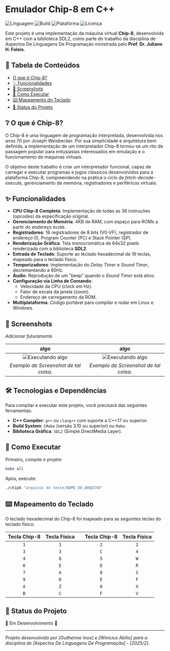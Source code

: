 # Emulador Chip-8 em C++

![Linguagem](https://img.shields.io/badge/linguagem-C%2B%2B-blue.svg)
![Build](https://img.shields.io/badge/build-CMake%20%7C%20Make-brightgreen.svg)
![Plataforma](https://img.shields.io/badge/plataforma-Linux%20%7C%20Windows-orange.svg)
![Licença](https://img.shields.io/badge/licen%C3%A7a-MIT-lightgrey.svg)

Este projeto é uma implementação da máquina virtual **Chip-8**, desenvolvida em C++ com a biblioteca SDL2, como parte do trabalho da disciplina de Aspectos De Linguagens De Programação  ministrada pelo **Prof. Dr. Juliano H. Foleis**.

## 📖 Tabela de Conteúdos

- [O que é Chip-8?](#-o-que-é-chip-8)
- [✨ Funcionalidades](#-funcionalidades)
- [📸 Screenshots](#-screenshots)
- [🚀 Como Executar](#-como-executar)
- [⌨️ Mapeamento do Teclado](#️-mapeamento-do-teclado)
- [🎯 Status do Projeto](#-status-do-projeto)

## ❔ O que é Chip-8?

O Chip-8 é uma linguagem de programação interpretada, desenvolvida nos anos 70 por Joseph Weisbecker. Por sua simplicidade e arquitetura bem definida, a implementação de um interpretador Chip-8 tornou-se um rito de passagem popular para entusiastas interessados em emulação e o funcionamento de máquinas virtuais.

O objetivo deste trabalho é criar um interpretador funcional, capaz de carregar e executar programas e jogos clássicos desenvolvidos para a plataforma Chip-8, compreendendo na prática o ciclo de *fetch-decode-execute*, gerenciamento de memória, registradores e periféricos virtuais.

## ✨ Funcionalidades

- **CPU Chip-8 Completa**: Implementação de todas as 36 instruções (opcodes) da especificação original.
- **Gerenciamento de Memória**: 4KB de RAM, com espaço para ROMs a partir do endereço `0x200`.
- **Registradores**: 16 registradores de 8 bits (V0-VF), registrador de endereço (I), Program Counter (PC) e Stack Pointer (SP).
- **Renderização Gráfica**: Tela monocromática de 64x32 pixels renderizada com a biblioteca **SDL2**.
- **Entrada de Teclado**: Suporte ao teclado hexadecimal de 16 teclas, mapeado para o teclado físico.
- **Temporizadores**: Implementação do *Delay Timer* e *Sound Timer*, decrementando a 60Hz.
- **Áudio**: Reprodução de um "beep" quando o *Sound Timer* está ativo.
- **Configuração via Linha de Comando**:
  - Velocidade da CPU (clock em Hz).
  - Fator de escala da janela (zoom).
  - Endereço de carregamento da ROM.
- **Multiplataforma**: Código portável para compilar e rodar em Linux e Windows.

## 📸 Screenshots

*Adicionar futuramente*

| algo | algo |
| :---: | :---: |
| ![Executando algo](https://i.imgur.com/3u32Cf7.png) | ![Executando algo](https://i.imgur.com/uXEAS3j.png) |
| *Exemplo de Screenshot de tal coisa.* | *Exemplo de Screenshot de tal coisa.* |

## 🛠️ Tecnologias e Dependências

Para compilar e executar este projeto, você precisará das seguintes ferramentas:

- **C++ Compiler**: `g++` ou `clang++` com suporte a C++17 ou superior.
- **Build System**: `CMake` (versão 3.10 ou superior) ou `Make`.
- **Biblioteca Gráfica**: `SDL2` (Simple DirectMedia Layer).


## 🚀 Como Executar
Primeiro, compile o projeto
```sh
make all
```
Após, execute:
```sh
./chip8 "arquivos de teste/NOME_DO_ARQUIVO"
```



## ⌨️ Mapeamento do Teclado

O teclado hexadecimal do Chip-8 foi mapeado para as seguintes teclas do teclado físico:

| Tecla Chip-8 | Tecla Física |   | Tecla Chip-8 | Tecla Física |
| :----------: | :----------: | - | :----------: | :----------: |
|      `1`     |      `1`     |   |      `2`     |      `2`     |
|      `3`     |      `3`     |   |      `C`     |      `4`     |
|      `4`     |      `Q`     |   |      `5`     |      `W`     |
|      `6`     |      `E`     |   |      `D`     |      `R`     |
|      `7`     |      `A`     |   |      `8`     |      `S`     |
|      `9`     |      `D`     |   |      `E`     |      `F`     |
|      `A`     |      `Z`     |   |      `0`     |      `X`     |
|      `B`     |      `C`     |   |      `F`     |      `V`     |

## 🎯 Status do Projeto

🚧 Em Desenvolvimento 🚧

---
*Projeto desenvolvido por [Guilherme Inoe] e [Winicius Abilio] para a disciplina de [Aspectos De Linguagens De Programação] - [2025/2].*
